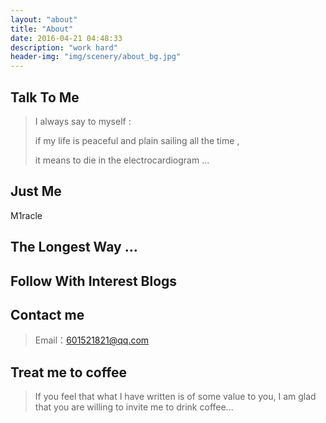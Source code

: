 ```yaml
---
layout: "about"
title: "About"
date: 2016-04-21 04:48:33
description: "work hard"
header-img: "img/scenery/about_bg.jpg"
---
```


## Talk To Me

> I always say to myself :
>
> if my life is peaceful and plain sailing all the time ,
>
> it means to die in the electrocardiogram …



## Just Me

M1racle


## The Longest Way ...

<!-- <img src="/img/scenery/about_bg4.jpg" width="350" alt="about_bg4"></img> -->



## Follow With Interest Blogs


## Contact me

> Email：601521821@qq.com

## Treat me to coffee
>  If you feel that what I have written is of some value to you, I am glad that you are willing to invite me to drink coffee...

<!-- <img src="/img/scenery/treat_me_to_coffee.png" width="350" alt="treat_me_to_coffee.png"></img> -->
